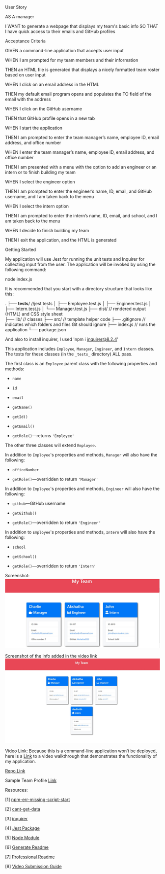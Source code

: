 User Story

AS A manager

I WANT to generate a webpage that displays my team's basic info
SO THAT I have quick access to their emails and GitHub profiles




Acceptance Criteria


GIVEN a command-line application that accepts user input

WHEN I am prompted for my team members and their information

THEN an HTML file is generated that displays a nicely formatted team roster based on user input

WHEN I click on an email address in the HTML

THEN my default email program opens and populates the TO field of the email with the address

WHEN I click on the GitHub username

THEN that GitHub profile opens in a new tab

WHEN I start the application

THEN I am prompted to enter the team manager’s name, employee ID, email address, and office number

WHEN I enter the team manager’s name, employee ID, email address, and office number

THEN I am presented with a menu with the option to add an engineer or an intern or to finish building my team

WHEN I select the engineer option

THEN I am prompted to enter the engineer’s name, ID, email, and GitHub username, and I am taken back to the menu

WHEN I select the intern option

THEN I am prompted to enter the intern’s name, ID, email, and school, and I am taken back to the menu

WHEN I decide to finish building my team

THEN I exit the application, and the HTML is generated


Getting Started

My application will use Jest for running the unit tests and Inquirer for collecting input from the user. The application will be invoked by using the following command:

node index.js

It is recommended that you start with a directory structure that looks like this:

.
├── __tests__/             //jest tests
│   ├── Employee.test.js
│   ├── Engineer.test.js
│   ├── Intern.test.js
│   └── Manager.test.js
├── dist/                  // rendered output (HTML) and CSS style sheet      
├── lib/                   // classes
├── src/                   // template helper code 
├── .gitignore             // indicates which folders and files Git should ignore
├── index.js               // runs the application
└── package.json           


And also to install inquirer, I used 'npm i inquirer@8.2.4'


This application includes `Employee`, `Manager`, `Engineer`, and `Intern` classes. The tests for these classes (in the `_tests_` directory) ALL pass.

The first class is an `Employee` parent class with the following properties and methods:

* `name`

* `id`

* `email`

* `getName()`

* `getId()`

* `getEmail()`

* `getRole()`&mdash;returns `'Employee'`

The other three classes will extend `Employee`.

In addition to `Employee`'s properties and methods, `Manager` will also have the following:

* `officeNumber`

* `getRole()`&mdash;overridden to return `'Manager'`

In addition to `Employee`'s properties and methods, `Engineer` will also have the following:

* `github`&mdash;GitHub username

* `getGithub()`

* `getRole()`&mdash;overridden to return `'Engineer'`

In addition to `Employee`'s properties and methods, `Intern` will also have the following:

* `school`

* `getSchool()`

* `getRole()`&mdash;overridden to return `'Intern'`





Screenshot: ![](./assets/MyTeamScreenShot.jpg)


Screenshot of the info added in the video link 
![](./assets/Sample%20Output.jpg)

Video Link: Because this is a command-line application won’t be deployed, here is a <a href="https://drive.google.com/file/d/1lrtYsT5ef08NHKKLlPRqJ1wNyVzLp2g0/view" target="_blank">Link</a> to a video walkthrough that demonstrates the functionality of my application.


[Repo Link](https://github.com/Akshatha2022/TeamProfileGenerator)

Sample Team Profile <a href= "file:///C:/Users/aksha/Downloads/TeamProfileGenerator/output/index.html">Link</a>



Resources:

[1] [npm-err-missing-script-start](https://itsjavascript.com/npm-err-missing-script-start)

[2] [cant-get-data](https://stackoverflow.com/questions/70596519/cant-get-data-to-generator-page-in-node-js)

[3] [inquirer](https://www.npmjs.com/package/inquirer/v/8.2.4)

[4] [Jest Package](https://www.npmjs.com/package/jest)

[5] [Node Module](https://stackoverflow.com/questions/47083351/node-module-not-found)

[6] [Generate Readme](https://www.npmjs.com/package/generate-readme)

[7] [Professional Readme](https://coding-boot-camp.github.io/full-stack/github/professional-readme-guide)

[8] [Video Submission Guide](https://coding-boot-camp.github.io/full-stack/computer-literacy/video-submission-guide)

